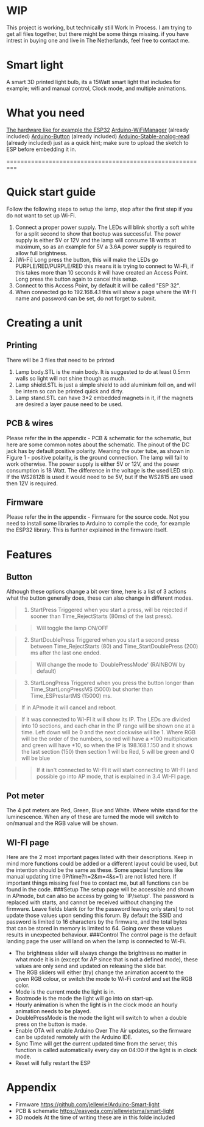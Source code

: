 # WIP
This project is working, but technically still Work In Process. I am trying to get all files together, but there might be some things missing.
if you have intrest in buying one and live in The Netherlands, feel free to contact me.

# Smart light
A smart 3D printed light bulb, its a 15Watt smart light that includes for example; wifi and manual control, Clock mode, and multiple animations.

# What you need
[The hardware like for example the ESP32](https://dl.espressif.com/dl/package_esp32_index.json)
[Arduino-WiFiManager](https://github.com/jellewie/Arduino-WiFiManager) (already included)
[Arduino-Button](https://github.com/jellewie/Arduino-Button) (already included)
[Arduino-Stable-analog-read](https://github.com/jellewie/Arduino-Stable-analog-read) (already included)
just as a quick hint; make sure to upload the sketch to ESP before embedding it in.

=========================================================

# Quick start guide
Follow the following steps to setup the lamp, stop after the first step if you do not want to set up Wi-Fi.
1.	Connect a proper power supply. The LEDs will blink shortly a soft white for a split second to show that bootup was successful. The power supply is either 5V or 12V and the lamp will consume 18 watts at maximum, so as an example for 5V a 3.6A power supply is required to allow full brightness. 
2.	[Wi-Fi] Long press the button, this will make the LEDs go PURPLE/RED/PURPLE/RED this means it is trying to connect to Wi-Fi, if this takes more than 10 seconds it will have created an Access Point. Long press the button again to cancel this setup.
3.	Connect to this Access Point, by default it will be called "ESP 32".
4.	When connected go to 192.168.4.1 this will show a page where the WI-FI name and password can be set, do not forget to submit.
# Creating a unit
## Printing
There will be 3 files that need to be printed
1.	Lamp body.STL is the main body. It is suggested to do at least 0.5mm walls so light will not shine though as much.
2.	Lamp shield.STL is just a simple shield to add aluminium foil on, and will be intern so can be printed quick and dirty.
3.	Lamp stand.STL can have 3*2 embedded magnets in it, if the magnets are desired a layer pause need to be used.
## PCB & wires
Please refer the in the appendix - PCB & schematic for the schematic, but here are some common notes about the schematic.
The pinout of the DC jack has by default positive polarity. Meaning the outer tube, as shown in Figure 1 - positive polarity, is the ground connection. The lamp will fail to work otherwise. The power supply is either 5V or 12V, and the power consumption is 18 Watt. The difference in the voltage is the used LED strip. If the WS2812B is used it would need to be 5V, but if the WS2815 are used then 12V is required.
## Firmware
Please refer the in the appendix - Firmware for the source code. Not you need to install some libraries to Arduino to compile the code, for example the ESP32 library. This is further explained in the firmware itself.
# Features
## Button
Although these options change a bit over time, here is a list of 3 actions what the button generally does, these can also change in different modes.
>1.	StartPress Triggered when you start a press, will be rejected if sooner than Time_RejectStarts (80ms) of the last press).

>> Will toggle the lamp ON/OFF

>2.	StartDoublePress Triggered when you start a second press between Time_RejectStarts (80) and Time_StartDoublePress (200) ms after the last one ended.

>> Will change the mode to `DoublePressMode' (RAINBOW by default)

>3.	StartLongPress Triggered when you press the button longer than Time_StartLongPressMS (5000) but shorter than Time_ESPrestartMS (15000) ms.

> If in APmode it will cancel and reboot.

> If it was connected to WI-FI it will show its IP. The LEDs are divided into 10 sections, and each char in the IP range will be shown one at a time. Left down will be 0 and the next clockwise will be 1. Where RGB will be the order of the numbers, so red will have a *100 multiplication and green will have *10, so when the IP is 198.168.1.150 and it shows the last section (150) then section 1 will be Red, 5 will be green and 0 will be blue

>> If it isn't connected to WI-FI it will start connecting to WI-FI (and possible go into AP mode, that is explained in 3.4 WI-FI page. 
## Pot meter
The 4 pot meters are Red, Green, Blue and White. Where white stand for the luminescence. When any of these are turned the mode will switch to on/manual and the RGB value will be shown.
## WI-FI page
Here are the 2 most important pages listed with their descriptions. Keep in mind more functions could be added or a different layout could be used, but the intention should be the same as these.
Some special functions like manual updating time (IP/time?h=2&m=4&s=1) are not listed here. If important things missing feel free to contact me, but all functions can be found in the code. 
###Setup
The setup page will be accessible and shown in APmode, but can also be access by going to `IP/setup'.
The password is replaced with starts, and cannot be received without changing the firmware. 
Leave fields blank (or for the password leaving only stars) to not update those values upon sending this forum.
By default the SSID and password is limited to 16 characters by the firmware, and the total bytes that can be stored in memory is limited to 64. Going over these values results in unexpected behaviour. 
###Control
The control page is the default landing page the user will land on when the lamp is connected to Wi-Fi.
* The brightness slider will always change the brightness no matter in what mode it is in (except for AP since that is not a defined mode), these values are only send and updated on releasing the slide bar.
* The RGB sliders will either (try) change the animation accent to the given RGB colour, or switch the mode to Wi-Fi control and set the RGB color.
* Mode is the current mode the light is in.
* Bootmode is the mode the light will go into on start-up.
* Hourly animation is when the light is in the clock mode an hourly animation needs to be played.
* DoublePressMode is the mode the light will switch to when a double press on the button is made.
* Enable OTA will enable Arduino Over The Air updates, so the firmware can be updated remotely with the Arduino IDE.
* Sync Time will get the current updated time from the server, this function is called automatically every day on 04:00 if the light is in clock mode.
* Reset will fully restart the ESP

# Appendix
* Firmware
https://github.com/jellewie/Arduino-Smart-light
* PCB & schematic
https://easyeda.com/jellewietsma/smart-light
* 3D models
At the time of writing these are in this folde included

